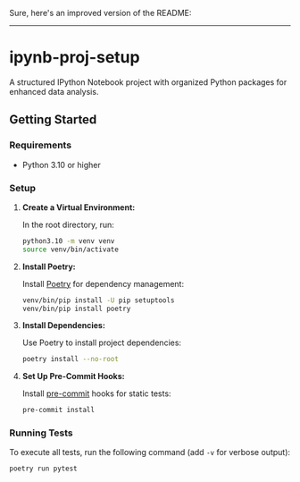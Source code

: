Sure, here's an improved version of the README:

---

# ipynb-proj-setup

A structured IPython Notebook project with organized Python packages for enhanced data analysis.

## Getting Started

### Requirements
- Python 3.10 or higher

### Setup

1. **Create a Virtual Environment:**

   In the root directory, run:

   ```sh
   python3.10 -m venv venv
   source venv/bin/activate
   ```

2. **Install Poetry:**

   Install [Poetry](https://python-poetry.org/docs/cli/) for dependency management:

   ```sh
   venv/bin/pip install -U pip setuptools
   venv/bin/pip install poetry
   ```

3. **Install Dependencies:**

   Use Poetry to install project dependencies:

   ```sh
   poetry install --no-root
   ```

4. **Set Up Pre-Commit Hooks:**

   Install [pre-commit](https://pre-commit.ci) hooks for static tests:

   ```sh
   pre-commit install
   ```

### Running Tests

To execute all tests, run the following command (add `-v` for verbose output):

```sh
poetry run pytest
```
